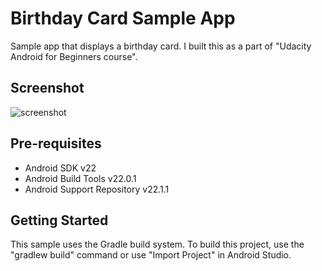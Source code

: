Birthday Card Sample App
===================================

Sample app that displays a birthday card. 
I built this as a part of "Udacity Android for Beginners course".

Screenshot
--------------

![screenshot](https://user-images.githubusercontent.com/28810075/34624415-3b3da878-f27b-11e7-9f69-0365928a12cc.jpg)



Pre-requisites
--------------

- Android SDK v22
- Android Build Tools v22.0.1
- Android Support Repository v22.1.1

Getting Started
---------------

This sample uses the Gradle build system. To build this project, use the
"gradlew build" command or use "Import Project" in Android Studio.


